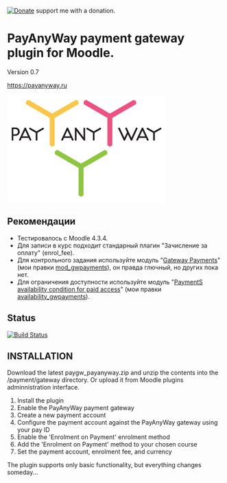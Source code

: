 [![Donate](https://img.shields.io/badge/Donate-PayPal-green.svg)](https://paypal.me/snickser) support me with a donation.

# PayAnyWay payment gateway plugin for Moodle.

Version 0.7

https://payanyway.ru

![alt text](https://github.com/Snickser/moodle-paygw_payanyway/blob/main/payanyway.png?raw=true)

## Рекомендации

+ Тестировалось с Moodle 4.3.4.
+ Для записи в курс подходит стандарный плагин "Зачисление за оплату" (enrol_fee).
+ Для контрольного задания используйте модуль "[Gateway Payments](https://moodle.org/plugins/mod_gwpayments)" (мои правки [mod_gwpayments](https://github.com/Snickser/moodle-mod_gwpayments/tree/dev)), он правда глючный, но других пока нет.
+ Для ограничения доступности используйте модуль "[PaymentS availability condition for paid access](https://moodle.org/plugins/availability_gwpayments)" (мои правки [availability_gwpayments](https://github.com/Snickser/moodle-availability_gwpayments/tree/dev)).

## Status

[![Build Status](https://github.com/Snickser/moodle-paygw_payanyway/actions/workflows/moodle-ci.yml/badge.svg)](https://github.com/Snickser/moodle-paygw_payanyway/actions/workflows/moodle-ci.yml)

## INSTALLATION

Download the latest paygw_payanyway.zip and unzip the contents into the /payment/gateway directory. Or upload it from Moodle plugins adminnistration interface.

1. Install the plugin
2. Enable the PayAnyWay payment gateway
3. Create a new payment account
4. Configure the payment account against the PayAnyWay gateway using your pay ID
5. Enable the 'Enrolment on Payment' enrolment method
6. Add the 'Enrolment on Payment' method to your chosen course
7. Set the payment account, enrolment fee, and currency

The plugin supports only basic functionality, but everything changes someday...
